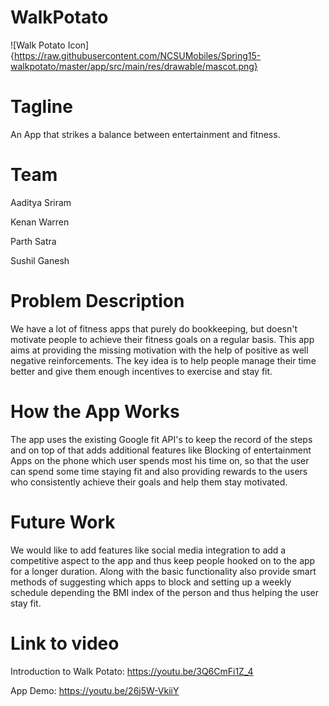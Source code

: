 # WalkPotato

![Walk Potato Icon] {https://raw.githubusercontent.com/NCSUMobiles/Spring15-walkpotato/master/app/src/main/res/drawable/mascot.png}

# Tagline
An App that strikes a balance between entertainment and fitness.

# Team 
Aaditya Sriram

Kenan Warren

Parth Satra

Sushil Ganesh

# Problem Description
We have a lot of fitness apps that purely do bookkeeping, but doesn't motivate people to achieve their fitness goals on a regular basis. This app aims at providing the missing motivation with the help of positive as well negative reinforcements. The key idea is to help people manage their time better and give them enough incentives to exercise and stay fit. 

# How the App Works

The app uses the existing Google fit API's to keep the record of the steps and on top of that adds additional features like Blocking of entertainment Apps on the phone which user spends most his time on, so that the user can spend some time staying fit and also providing rewards to the users who consistently achieve their goals and help them stay motivated. 

# Future Work 

We would like to add features like social media integration to add a competitive aspect to the app and thus keep people hooked on to the app for a longer duration. Along with the basic functionality also provide smart methods of suggesting which apps to block and setting up a weekly schedule depending the BMI index of the person and thus helping the user stay fit. 

# Link to video 
Introduction to Walk Potato: https://youtu.be/3Q6CmFi1Z_4

App Demo: https://youtu.be/26j5W-VkiiY


